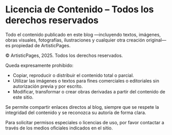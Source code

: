 # Licencia de Contenido – Todos los derechos reservados

Todo el contenido publicado en este blog —incluyendo textos, imágenes, obras visuales, fotografías, ilustraciones y cualquier otra creación original— es propiedad de ArtisticPages.

© ArtisticPages, 2025. Todos los derechos reservados.

Queda expresamente prohibido:

- Copiar, reproducir o distribuir el contenido total o parcial.
- Utilizar las imágenes o textos para fines comerciales o editoriales sin autorización previa y por escrito.
- Modificar, transformar o crear obras derivadas a partir del contenido de este sitio.

Se permite compartir enlaces directos al blog, siempre que se respete la integridad del contenido y se reconozca su autoría de forma clara.

Para solicitar permisos especiales o licencias de uso, por favor contactar a través de los medios oficiales indicados en el sitio.
